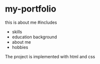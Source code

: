 # my-portfolio
this is about me
#includes
 - skills
 - education background
 - about me
 - hobbies
 
 The project is implemented with html and css
